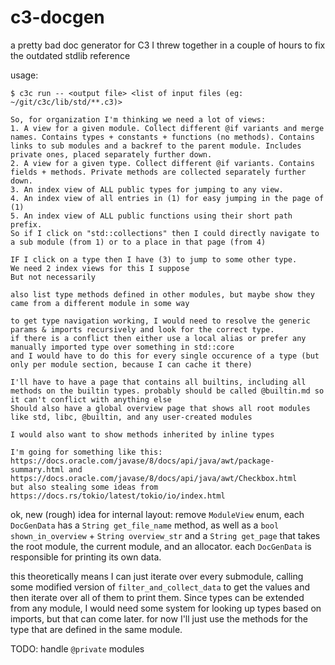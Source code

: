# c3-docgen
a pretty bad doc generator for C3 I threw together in a couple of hours to fix the outdated stdlib reference

usage:
```console
$ c3c run -- <output file> <list of input files (eg: ~/git/c3c/lib/std/**.c3)>
```

```
So, for organization I'm thinking we need a lot of views:
1. A view for a given module. Collect different @if variants and merge names. Contains types + constants + functions (no methods). Contains links to sub modules and a backref to the parent module. Includes private ones, placed separately further down.
2. A view for a given type. Collect different @if variants. Contains fields + methods. Private methods are collected separately further down.
3. An index view of ALL public types for jumping to any view.
4. An index view of all entries in (1) for easy jumping in the page of (1)
5. An index view of ALL public functions using their short path prefix.
So if I click on "std::collections" then I could directly navigate to a sub module (from 1) or to a place in that page (from 4)

IF I click on a type then I have (3) to jump to some other type.
We need 2 index views for this I suppose
But not necessarily
```

```
also list type methods defined in other modules, but maybe show they came from a different module in some way

to get type navigation working, I would need to resolve the generic params & imports recursively and look for the correct type.
if there is a conflict then either use a local alias or prefer any manually imported type over something in std::core
and I would have to do this for every single occurence of a type (but only per module section, because I can cache it there)

I'll have to have a page that contains all builtins, including all methods on the builtin types. probably should be called @builtin.md so it can't conflict with anything else
Should also have a global overview page that shows all root modules like std, libc, @builtin, and any user-created modules

I would also want to show methods inherited by inline types
```

```
I'm going for something like this: https://docs.oracle.com/javase/8/docs/api/java/awt/package-summary.html and https://docs.oracle.com/javase/8/docs/api/java/awt/Checkbox.html
but also stealing some ideas from https://docs.rs/tokio/latest/tokio/io/index.html
```


ok, new (rough) idea for internal layout:
remove `ModuleView` enum, each `DocGenData` has a `String get_file_name` method, as well as a `bool shown_in_overview` + `String overview_str` and a `String get_page` that takes the root module, the current module, and an allocator.
each `DocGenData` is responsible for printing its own data.

this theoretically means I can just iterate over every submodule, calling some modified version of `filter_and_collect_data` to get the values and then iterate over all of them to print them.
Since types can be extended from any module, I would need some system for looking up types based on imports, but that can come later. for now I'll just use the methods for the type that are defined in the same module.

TODO: handle `@private` modules
